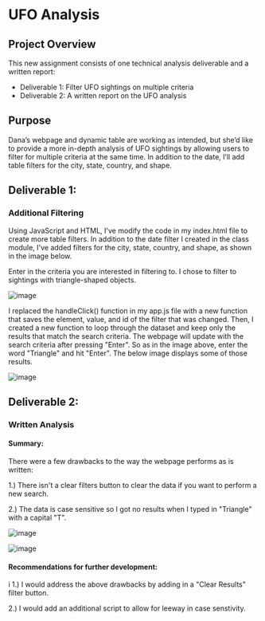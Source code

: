# UFO Analysis

## Project Overview
This new assignment consists of one technical analysis deliverable and a written report:
* Deliverable 1: Filter UFO sightings on multiple criteria
* Deliverable 2: A written report on the UFO analysis

## Purpose
Dana’s webpage and dynamic table are working as intended, but she’d like to provide a more in-depth analysis of UFO sightings by allowing users to filter for multiple criteria at the same time. In addition to the date, I’ll add table filters for the city, state, country, and shape.

## Deliverable 1:
### Additional Filtering
Using JavaScript and HTML, I've modify the code in my index.html file to create more table filters. In addition to the date filter I created in the class module, I've added filters for the city, state, country, and shape, as shown in the image below.  

Enter in the criteria you are interested in filtering to.  I chose to filter to sightings with triangle-shaped objects.

![image](https://user-images.githubusercontent.com/87340105/156949534-701f1ba6-d162-42e0-85ea-aee352324444.png)

I replaced the handleClick() function in my app.js file with a new function that saves the element, value, and id of the filter that was changed. Then, I created a new function to loop through the dataset and keep only the results that match the search criteria. The webpage will update with the search criteria after pressing "Enter".  So as in the image above, enter the word "Triangle" and hit "Enter". The below image displays some of those results.

![image](https://user-images.githubusercontent.com/87340105/156949436-15db8c43-d472-48fd-870a-c86ed6366f07.png)

## Deliverable 2:
### Written Analysis

#### Summary:

There were a few drawbacks to the way the webpage performs as is written:

1.) There isn't a clear filters button to clear the data if you want to perform a new search.

2.) The data is case sensitive so I got no results when I typed in "Triangle" with a capital "T".

![image](https://user-images.githubusercontent.com/87340105/156950000-d95c8d7c-3ec6-4fed-a7b9-3239fa6c5c05.png)

![image](https://user-images.githubusercontent.com/87340105/156950045-1f6beccb-b15e-40f1-a563-585fd981acca.png)


#### Recommendations for further development:
i
1.) I would address the above drawbacks by adding in a "Clear Results" filter button.

2.) I would add an additional script to allow for leeway in case senstivity.

